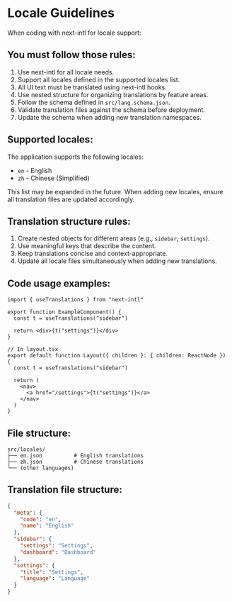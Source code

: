 # Locale Guidelines

When coding with next-intl for locale support:

## You must follow those rules:

1. Use next-intl for all locale needs.
2. Support all locales defined in the supported locales list.
3. All UI text must be translated using next-intl hooks.
4. Use nested structure for organizing translations by feature areas.
5. Follow the schema defined in `src/lang.schema.json`.
6. Validate translation files against the schema before deployment.
7. Update the schema when adding new translation namespaces.

## Supported locales:

The application supports the following locales:

- `en` - English
- `zh` - Chinese (Simplified)

This list may be expanded in the future. When adding new locales, ensure all translation files are updated accordingly.

## Translation structure rules:

1. Create nested objects for different areas (e.g., `sidebar`, `settings`).
2. Use meaningful keys that describe the content.
3. Keep translations concise and context-appropriate.
4. Update all locale files simultaneously when adding new translations.

## Code usage examples:

```tsx
import { useTranslations } from "next-intl"

export function ExampleComponent() {
  const t = useTranslations("sidebar")

  return <div>{t("settings")}</div>
}

// In layout.tsx
export default function Layout({ children }: { children: ReactNode }) {
  const t = useTranslations("sidebar")

  return (
    <nav>
      <a href="/settings">{t("settings")}</a>
    </nav>
  )
}
```

## File structure:

```
src/locales/
├── en.json          # English translations
├── zh.json          # Chinese translations
└── (other languages)
```

## Translation file structure:

```json
{
  "meta": {
    "code": "en",
    "name": "English"
  },
  "sidebar": {
    "settings": "Settings",
    "dashboard": "Dashboard"
  },
  "settings": {
    "title": "Settings",
    "language": "Language"
  }
}
```
